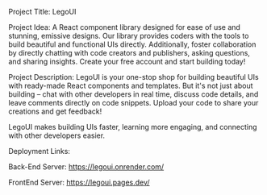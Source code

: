 Project Title: LegoUI 

Project Idea: A React component library designed for ease of use and stunning, emissive designs. Our library provides coders with the tools to build beautiful and functional UIs directly. Additionally, foster collaboration by directly chatting with code creators and publishers, asking questions, and sharing insights. Create your free account and start building today!

Project Description: LegoUI is your one-stop shop for building beautiful UIs with ready-made React components and templates. But it's not just about building – chat with other developers in real time, discuss code details, and leave comments directly on code snippets. Upload your code to share your creations and get feedback!

LegoUI makes building UIs faster, learning more engaging, and connecting with other developers easier.

Deployment Links:

Back-End Server: https://legoui.onrender.com/

FrontEnd Server: https://legoui.pages.dev/

